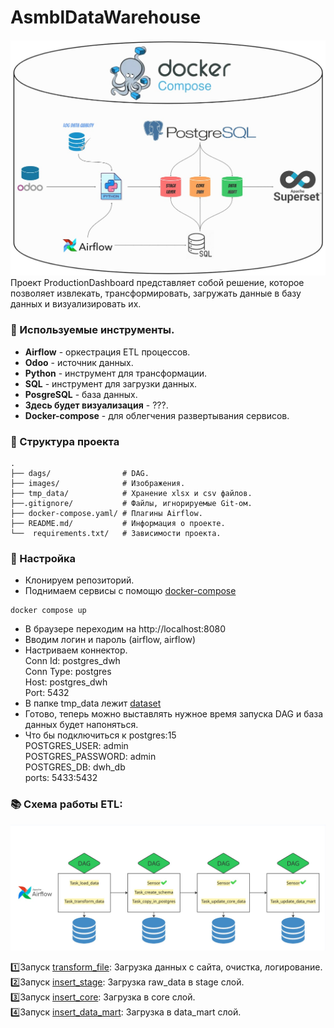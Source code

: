 # AsmblDataWarehouse
![DWH](/images/DWH.jpg)
Проект ProductionDashboard представляет собой решение, которое позволяет извлекать, трансформировать, загружать данные в базу данных и визуализировать их.

### 🔧 Используемые инструменты.  
- **Airflow** - оркестрация ETL процессов.   
- **Odoo** - источник данных.  
- **Python** - инструмент для трансформации.  
- **SQL** - инструмент для загрузки данных.  
- **PosgreSQL** - база данных.  
- **Здесь будет визуализация** - ???.  
- **Docker-compose** - для облегчения развертывания сервисов.   

### 📁 Структура проекта

```
.
├── dags/                # DAG.
├── images/              # Изображения.
├── tmp_data/            # Хранение xlsx и csv файлов.
├──.gitignore/           # Файлы, игнорируемые Git-ом.
├── docker-compose.yaml/ # Плагины Airflow.
├── README.md/           # Информация о проекте.
└──  requirements.txt/   # Зависимости проекта.
```

### 🔨 Настройка
- Клонируем репозиторий.
- Поднимаем сервисы с помощю [docker-compose](docker-compose.yaml)
~~~
docker compose up
~~~
- В браузере переходим на http://localhost:8080
- Вводим логин и пароль (airflow, airflow)
- Настриваем коннектор.  
  Conn Id: postgres_dwh  
  Conn Type: postgres   
  Host: postgres_dwh    
  Port: 5432 
- В папке tmp_data лежит [dataset](/tmp_data/raw_data%20—%20копия.xlsx)
- Готово, теперь можно выставлять нужное время запуска DAG и база данных будет напоняться.
- Что бы подключиться к postgres:15  
  POSTGRES_USER: admin  
  POSTGRES_PASSWORD: admin  
  POSTGRES_DB: dwh_db  
  ports: 5433:5432  
  

### 📚 Схема работы ETL: 
![DAGS](/images/tasks.jpg)

  1️⃣Запуск [transform_file](dags/transform_file.py): Загрузка данных с сайта, очистка, логирование.  
  2️⃣Запуск [insert_stage](dags/insert_stage.py): Загрузка raw_data в stage слой.    
  3️⃣Запуск [insert_core](dags/insert_core.py): Загрузка в core слой.  
  4️⃣Запуск [insert_data_mart](dags/insert_data_mart.py): Загрузка в data_mart слой.

 


